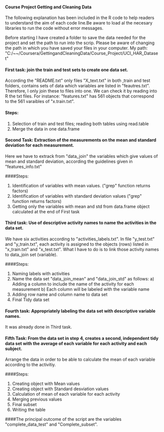 #### Course Project Getting and Cleaning Data

The following explanation has been included in the R code to help readers to understand the aim
of each code line.Be aware to load al the necesary libraries to run the code without error messages. 

Before starting I have created a folder to save the data needed for the project
and set the path to run into the scrip. Please be aware of changing the path in which 
you have saved your files in your computer.
My path: "C:/~~/Coursera/GettingandCleaningData/Course_Project/UCI_HAR_Dataset"

#### First task: join the train and test sets to create one data set.
According the "README.txt" only files "X_text.txt" in both ,train and test folders, 
contains sets of data which variables are listed in "feautres.txt". Therefore, 
I only join these to files into one. We can check it by reading into R the
txt files. For instance: "features.txt" has 561 objects that correspond to 
the 561 varaibles of "x.train.txt".

#### Steps: 
1. Selection of train and test files; reading both tables using read.table
2. Merge the data in one data.frame

#### Second Task: Extraction of the measurements on the mean and standard deviation for each measurement. 
Here we have to extrack from "data_join" the variables which give values of mean and standard deviation, according the guidelines given in "features_info.txt"

####Steps:
1. Identification of variables with mean values. ("grep" function returns factors)
2. Identification of variables with standard deviation values ("grep" function returns factors)
3. Getting only the variables with mean and std from data.frame object calculated at the end of First task 

#### Third task: Use of descriptive activity names to name the activities in the data set.
We have six activities according to "activities_labels.txt". In file "y_test.txt" and 
"y_train.txt", each activity is assigned to the objects (rows) listed in "x_train.txt" 
and "x_test.txt". What I have to do is to link those activity names to data_join set (variable).

####Steps:
1. Naming labels with activities
2. Name the data set "data_join_mean" and "data_join_std" as follows: 
a) Adding a column to include the name of the activity for each measurement
b) Each column will be labeled with the variable name
3. Adding row name and column name to data set
4. Final Tidy data set

#### Fourth task: Appropriately labeling the data set with descriptive variable names. 
It was already done in Third task.

#### Fifth Task: From the data set in step 4, creates a second, independent tidy data set with the average of each variable for each activity and each subject.
Arrange the data in order to be able to calculate the mean of each variable according to the activitiy.

####Steps:
1. Creating object with Mean values
2. Creating object with Standard desviation values
3. Calculation of mean of each variable for each activity
4. Merging previous values
5. Final subset
6. Writing the table

####The principal outcome of the script are the variables "complete_data_test" and "Complete_subset". 
